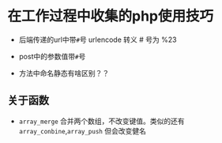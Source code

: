
# 在工作过程中收集的php使用技巧

* 后端传递的url中带`#`号
    urlencode
    转义 # 号为 %23
* post中的参数值带`#`号

* 方法中命名静态有啥区别？？


## 关于函数
* `array_merge` 合并两个数组，不改变键值。类似的还有`array_conbine`,`array_push` 但会改变健名

